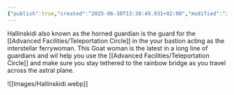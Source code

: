 ```yaml
---
{"publish":true,"created":"2025-06-30T13:38:49.931+02:00","modified":"2025-07-18T17:55:06.752+02:00","cssclasses":""}
---
```


Hallinskidi also known as the horned guardian is the guard for the [[Advanced Facilities/Teleportation Circle]] in the your bastion acting as the interstellar ferrywoman. This Goat woman is the latest in a long line of guardians and wil help you use the [[Advanced Facilities/Teleportation Circle]] and make sure you stay tethered to the rainbow bridge as you travel across the astral plane.

![[Images/Hallinskidi.webp]]
